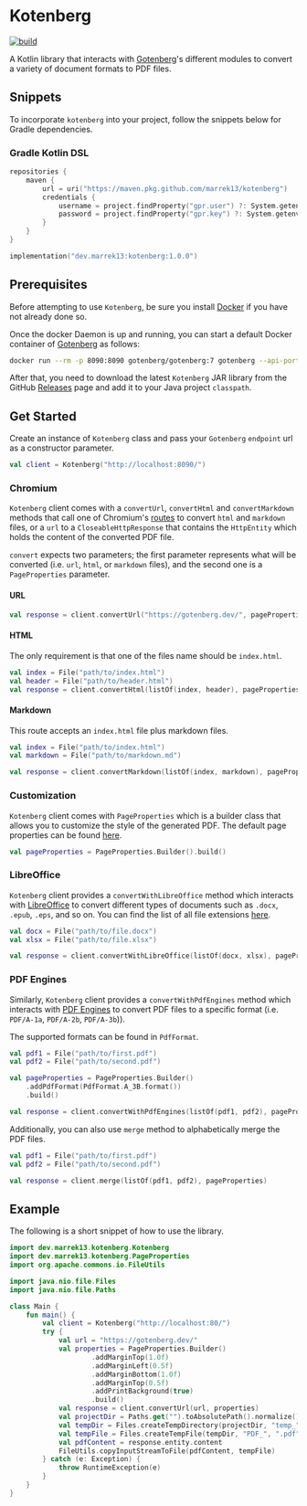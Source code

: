 # Kotenberg

[![build](https://github.com/marrek13/kotenberg/actions/workflows/build.yml/badge.svg)](https://github.com/marrek13/kotenberg/actions/workflows/build.yml)

A Kotlin library that interacts with [Gotenberg](https://gotenberg.dev/)'s different modules to convert a variety of document formats to PDF files.

## Snippets
To incorporate `kotenberg` into your project, follow the snippets below for Gradle dependencies.

### Gradle Kotlin DSL
```kotlin
repositories {
    maven {
        url = uri("https://maven.pkg.github.com/marrek13/kotenberg")
        credentials {
            username = project.findProperty("gpr.user") ?: System.getenv("GITHUB_USERNAMe")
            password = project.findProperty("gpr.key") ?: System.getenv("GITHUB_TOKEN")
        }
    }
}

implementation("dev.marrek13:kotenberg:1.0.0")
```

## Prerequisites

Before attempting to use `Kotenberg`, be sure you install [Docker](https://www.docker.com/) if you have not already done so.

Once the docker Daemon is up and running, you can start a default Docker container of [Gotenberg](https://gotenberg.dev/) as follows:

```bash
docker run --rm -p 8090:8090 gotenberg/gotenberg:7 gotenberg --api-port=8090
```

After that, you need to download the latest `Kotenberg` JAR library from the GitHub [Releases](https://github.com/marrek13/kotenberg/releases) page and add it to your Java project `classpath`.

## Get Started

Create an instance of `Kotenberg` class and pass your `Gotenberg` `endpoint` url as a constructor parameter.

```kotlin
val client = Kotenberg("http://localhost:8090/")
```

### Chromium

`Kotenberg` client comes with a `convertUrl`, `convertHtml` and `convertMarkdown` methods that call one of Chromium's [routes](https://gotenberg.dev/docs/modules/chromium#routes) to convert `html` and `markdown` files, or a `url` to a `CloseableHttpResponse` that contains the `HttpEntity` which holds the content of the converted PDF file.

`convert` expects two parameters; the first parameter represents what will be converted (i.e. `url`, `html`, or `markdown` files), and the second one is a `PageProperties` parameter.

#### URL

```kotlin
val response = client.convertUrl("https://gotenberg.dev/", pageProperties)
```

#### HTML

The only requirement is that one of the files name should be `index.html`.

```kotlin
val index = File("path/to/index.html")
val header = File("path/to/header.html")
val response = client.convertHtml(listOf(index, header), pageProperties);
```

#### Markdown

This route accepts an `index.html` file plus markdown files.

```kotlin
val index = File("path/to/index.html")
val markdown = File("path/to/markdown.md")

val response = client.convertMarkdown(listOf(index, markdown), pageProperties);
```

### Customization

`Kotenberg` client comes with `PageProperties` which is a builder class that allows you to customize the style of the generated PDF. The default page properties can be found [here](https://gotenberg.dev/docs/routes#page-properties-chromium).

```kotlin
val pageProperties = PageProperties.Builder().build()
```
### LibreOffice
`Kotenberg` client provides a `convertWithLibreOffice` method which interacts with [LibreOffice](https://gotenberg.dev/docs/routes#convert-with-libreoffice) to convert different types of documents such as `.docx`, `.epub`, `.eps`, and so on. You can find the list of all file extensions [here](https://gotenberg.dev/docs/routes#office-documents-into-pdfs-route).

```kotlin
val docx = File("path/to/file.docx")
val xlsx = File("path/to/file.xlsx")

val response = client.convertWithLibreOffice(listOf(docx, xlsx), pageProperties);
```

### PDF Engines
Similarly, `Kotenberg` client provides a `convertWithPdfEngines` method which interacts with [PDF Engines](https://gotenberg.dev/docs/routes#office-documents-into-pdfs-route) to convert PDF files to a specific format (i.e. `PDF/A-1a`, `PDF/A-2b`, `PDF/A-3b`)).

The supported formats can be found in `PdfFormat`.

```kotlin
val pdf1 = File("path/to/first.pdf")
val pdf2 = File("path/to/second.pdf")

val pageProperties = PageProperties.Builder()
    .addPdfFormat(PdfFormat.A_3B.format())
    .build()

val response = client.convertWithPdfEngines(listOf(pdf1, pdf2), pageProperties);
```

Additionally, you can also use `merge` method to alphabetically merge the PDF files.

```kotlin
val pdf1 = File("path/to/first.pdf")
val pdf2 = File("path/to/second.pdf")

val response = client.merge(listOf(pdf1, pdf2), pageProperties)
```
## Example

The following is a short snippet of how to use the library.

```kotlin
import dev.marrek13.kotenberg.Kotenberg
import dev.marrek13.kotenberg.PageProperties
import org.apache.commons.io.FileUtils

import java.nio.file.Files
import java.nio.file.Paths

class Main {
    fun main() {
        val client = Kotenberg("http://localhost:80/")
        try {
            val url = "https://gotenberg.dev/"
            val properties = PageProperties.Builder()
                    .addMarginTop(1.0f)
                    .addMarginLeft(0.5f)
                    .addMarginBottom(1.0f)
                    .addMarginTop(0.5f)
                    .addPrintBackground(true)
                    .build()
            val response = client.convertUrl(url, properties)
            val projectDir = Paths.get("").toAbsolutePath().normalize()
            val tempDir = Files.createTempDirectory(projectDir, "temp_")
            val tempFile = Files.createTempFile(tempDir, "PDF_", ".pdf").toFile()
            val pdfContent = response.entity.content
            FileUtils.copyInputStreamToFile(pdfContent, tempFile)
        } catch (e: Exception) {
            throw RuntimeException(e)
        }
    }
}
```

